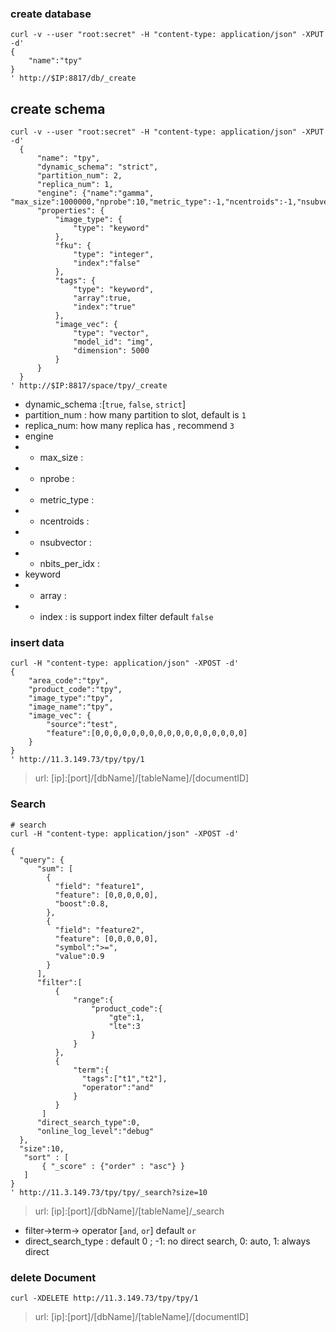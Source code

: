 ### create database

````$xslt
curl -v --user "root:secret" -H "content-type: application/json" -XPUT -d'
{
    "name":"tpy"
}
' http://$IP:8817/db/_create
````
## create schema

````$xslt
curl -v --user "root:secret" -H "content-type: application/json" -XPUT -d'
  {
      "name": "tpy",
      "dynamic_schema": "strict",
      "partition_num": 2,
      "replica_num": 1,
      "engine": {"name":"gamma", "max_size":1000000,"nprobe":10,"metric_type":-1,"ncentroids":-1,"nsubvector":-1,"nbits_per_idx":-1},
      "properties": {
          "image_type": {
              "type": "keyword"
          },
          "fku": {
              "type": "integer",
              "index":"false"
          },
          "tags": {
              "type": "keyword",
              "array":true,
              "index":"true"
          },
          "image_vec": {
              "type": "vector",
              "model_id": "img",
              "dimension": 5000
          }
      }
  }
' http://$IP:8817/space/tpy/_create  
````

* dynamic_schema :[`true`, `false`, `strict`]
* partition_num : how many partition to slot,  default is `1`
* replica_num: how many replica has , recommend `3`
* engine
* * max_size : 
* * nprobe : 
* * metric_type : 
* * ncentroids : 
* * nsubvector : 
* * nbits_per_idx : 
* keyword
* * array : 
* * index : is support index filter default `false`


### insert data

````$xslt
curl -H "content-type: application/json" -XPOST -d'
{
    "area_code":"tpy",
    "product_code":"tpy",
    "image_type":"tpy",
    "image_name":"tpy",
    "image_vec": {
        "source":"test",
        "feature":[0,0,0,0,0,0,0,0,0,0,0,0,0,0,0,0,0]
    }
}
' http://11.3.149.73/tpy/tpy/1

````

> url: [ip]:[port]/[dbName]/[tableName]/[documentID]

### Search

````$xslt
# search
curl -H "content-type: application/json" -XPOST -d'

{
  "query": {
      "sum": [
        {
          "field": "feature1",
          "feature": [0,0,0,0,0],
          "boost":0.8,
        },
        {
          "field": "feature2",
          "feature": [0,0,0,0,0],
          "symbol":">=",
          "value":0.9
        }
      ],
      "filter":[
          {
              "range":{
                  "product_code":{
                      "gte":1,
                      "lte":3
                  }
              }
          },
          {
              "term":{
                "tags":["t1","t2"],
                "operator":"and"
              }
          }
       ]
      "direct_search_type":0,
      "online_log_level":"debug" 
  },
  "size":10,
   "sort" : [
       { "_score" : {"order" : "asc"} }
   ]
}
' http://11.3.149.73/tpy/tpy/_search?size=10
````
> url: [ip]:[port]/[dbName]/[tableName]/_search
* filter->term-> operator [`and`, `or`] default `or` 
* direct_search_type : default 0 ; -1: no direct search, 0: auto, 1: always direct
 
                                                 

### delete Document
 
````$xslt
curl -XDELETE http://11.3.149.73/tpy/tpy/1
````
> url: [ip]:[port]/[dbName]/[tableName]/[documentID]
